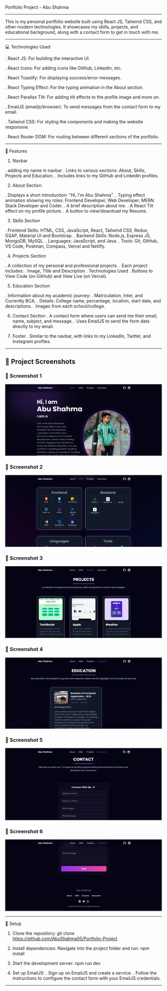 Portfolio Project - Abu Shahma

---

This is my personal portfolio website built using React JS, Tailwind CSS, and other modern technologies. It showcases my skills, projects, and educational background, along with a contact form to get in touch with me.

---


💻 Technologies Used

. React JS: For building the interactive UI.

. React Icons: For adding icons like GitHub, LinkedIn, etc.

. React Toastify: For displaying success/error messages.

. React Typing Effect: For the typing animation in the About section.

. React Parallax Tilt: For adding tilt effects to the profile image and more on.

. EmailJS (emailjs/browser): To send messages from the contact form to my email.

. Tailwind CSS: For styling the components and making the website responsive.

. React Router DOM: For routing between different sections of the portfolio.


---


🚀 Features

1. Navbar

. adding my name in navbar
. Links to various sections: About, Skills, Projects and Education.
. Includes links to my GitHub and LinkedIn profiles.

2. About Section

. Displays a short introduction: "Hi, I'm Abu Shahma".
. Typing effect animation showing my roles: Frontend Developer, Web Developer, MERN Stack Developer and Coder.
. A brief description about me.
. A React Tilt effect on my profile picture.
. A button to view/download my Resume.

3. Skills Section

. Frontend Skills: HTML, CSS, JavaScript, React, Tailwind CSS, Redux, GSAP, Material UI and Bootstrap.
. Backend Skills: Node.js, Express JS, MongoDB, MySQL.
. Languages: JavaScript, and Java.
. Tools: Git, GitHub, VS Code, Postman, Compass, Vercel and Netlify.

4. Projects Section

. A collection of my personal and professional projects.
. Each project includes:
. Image, Title and Description
. Technologies Used
. Buttons to View Code (on GitHub) and View Live (on Vercel).

5. Education Section

. Information about my academic journey:
. Matriculation, Inter, and Currently BCA.
. Details: College name, percentage, location, start date, and descriptions.
. Images from each school/college.

6. Contact Section
. A contact form where users can send me their email, name, subject, and message.
. Uses EmailJS to send the form data directly to my email.

7. Footer
. Similar to the navbar, with links to my LinkedIn, Twitter, and Instagram profiles.


---


## 📸 Project Screenshots

### 📌 Screenshot 1  
![Screenshot 1](public/one.png)

### 📌 Screenshot 2

![Screenshot 2](public/two.png)

### 📌 Screenshot 3

![Screenshot 3](public/three.png)

### 📌 Screenshot 4

![Screenshot 4](public/four.png)

### 📌 Screenshot 5

![Screenshot 5](public/five.png)

### 📌 Screenshot 6

![Screenshot 6](public/six.png)


---


🔧 Setup

1. Clone the repository:
git clone https://github.com/AbuShahma05/Portfolio-Project

2. Install dependencies: Navigate into the project folder and run:
npm install

4. Start the development server:
npm run dev

4. Set up EmailJS:
. Sign up on EmailJS and create a service.
. Follow the instructions to configure the contact form with your EmailJS credentials.


---


